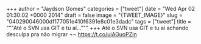 
+++
author = "Jaydson Gomes"
categories = ["tweet"]
date = "Wed Apr 02 01:30:02 +0000 2014"
draft = false
image = "{TWEET_IMAGE}"
slug = "040290046000df177051e410f6391e8c01e3dadc"
tags = ["tweet"]
title = """Até o SVN usa GIT e tu aí..."""
+++
Até o SVN usa GIT e tu aí achando desculpa pra não migrar ¬¬ https://t.co/ujAGuoPZin
